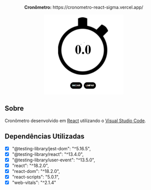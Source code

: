 <p align="center">
    <b>Cronômetro:</b> https://cronometro-react-sigma.vercel.app/
</p>

<p align="center">
    <img alt="Tasks" src="https://raw.githubusercontent.com/cunhaluisg5/Cronometro_React/main/screens/Screenshot01.PNG" width="50%">
</p>

## Sobre

Cronômetro desenvolvido em [React](https://pt-br.reactjs.org/) utilizando o [Visual Studio Code](https://code.visualstudio.com/).

## Dependências Utilizadas

- [x] "@testing-library/jest-dom": "^5.16.5",
- [x] "@testing-library/react": "^13.4.0",
- [x] "@testing-library/user-event": "^13.5.0",
- [x] "react": "^18.2.0",
- [x] "react-dom": "^18.2.0",
- [x] "react-scripts": "5.0.1",
- [x] "web-vitals": "^2.1.4"
